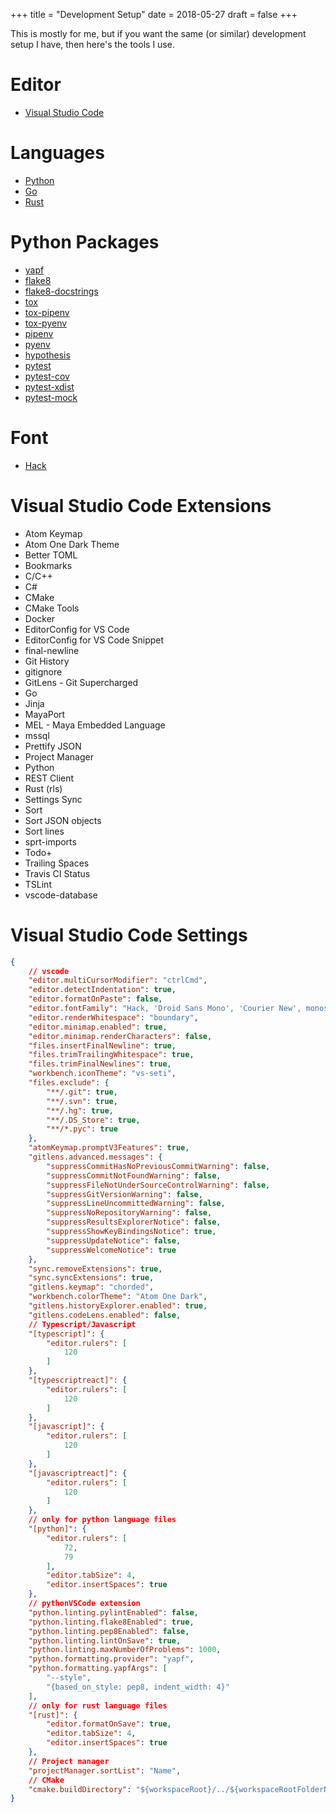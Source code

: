 +++
title = "Development Setup"
date = 2018-05-27
draft = false
+++

This is mostly for me, but if you want the same (or similar) development setup I have, then here's the tools I use.

# Editor
- [Visual Studio Code](https://code.visualstudio.com/)

# Languages
- [Python](https://www.python.org/)
- [Go](https://golang.org/)
- [Rust](https://www.rust-lang.org/)

# Python Packages
- [yapf](https://pypi.org/project/yapf/)
- [flake8](https://pypi.org/project/flake8/)
- [flake8-docstrings](https://pypi.org/project/flake8-docstrings/)
- [tox](https://pypi.org/project/tox/)
- [tox-pipenv](https://pypi.org/project/tox-pipenv/)
- [tox-pyenv](https://pypi.org/project/tox-pyenv/)
- [pipenv](https://pypi.org/project/pipenv/)
- [pyenv](https://github.com/pyenv/pyenv)
- [hypothesis](https://pypi.org/project/hypothesis/)
- [pytest](https://pypi.org/project/pytest/)
- [pytest-cov](https://pypi.org/project/pytest-cov/)
- [pytest-xdist](https://pypi.org/project/pytest-xdist/)
- [pytest-mock](https://pypi.org/project/pytest-mock/)

# Font
- [Hack](https://sourcefoundry.org/hack/)

# Visual Studio Code Extensions

- Atom Keymap
- Atom One Dark Theme
- Better TOML
- Bookmarks
- C/C++
- C#
- CMake
- CMake Tools
- Docker
- EditorConfig for VS Code
- EditorConfig for VS Code Snippet
- final-newline
- Git History
- gitignore
- GitLens - Git Supercharged
- Go
- Jinja
- MayaPort
- MEL - Maya Embedded Language
- mssql
- Prettify JSON
- Project Manager
- Python
- REST Client
- Rust (rls)
- Settings Sync
- Sort
- Sort JSON objects
- Sort lines
- sprt-imports
- Todo+
- Trailing Spaces
- Travis CI Status
- TSLint
- vscode-database

# Visual Studio Code Settings
```json
{
    // vscode
    "editor.multiCursorModifier": "ctrlCmd",
    "editor.detectIndentation": true,
    "editor.formatOnPaste": false,
    "editor.fontFamily": "Hack, 'Droid Sans Mono', 'Courier New', monospace, 'Droid Sans Fallback'",
    "editor.renderWhitespace": "boundary",
    "editor.minimap.enabled": true,
    "editor.minimap.renderCharacters": false,
    "files.insertFinalNewline": true,
    "files.trimTrailingWhitespace": true,
    "files.trimFinalNewlines": true,
    "workbench.iconTheme": "vs-seti",
    "files.exclude": {
        "**/.git": true,
        "**/.svn": true,
        "**/.hg": true,
        "**/.DS_Store": true,
        "**/*.pyc": true
    },
    "atomKeymap.promptV3Features": true,
    "gitlens.advanced.messages": {
        "suppressCommitHasNoPreviousCommitWarning": false,
        "suppressCommitNotFoundWarning": false,
        "suppressFileNotUnderSourceControlWarning": false,
        "suppressGitVersionWarning": false,
        "suppressLineUncommittedWarning": false,
        "suppressNoRepositoryWarning": false,
        "suppressResultsExplorerNotice": false,
        "suppressShowKeyBindingsNotice": true,
        "suppressUpdateNotice": false,
        "suppressWelcomeNotice": true
    },
    "sync.removeExtensions": true,
    "sync.syncExtensions": true,
    "gitlens.keymap": "chorded",
    "workbench.colorTheme": "Atom One Dark",
    "gitlens.historyExplorer.enabled": true,
    "gitlens.codeLens.enabled": false,
    // Typescript/Javascript
    "[typescript]": {
        "editor.rulers": [
            120
        ]
    },
    "[typescriptreact]": {
        "editor.rulers": [
            120
        ]
    },
    "[javascript]": {
        "editor.rulers": [
            120
        ]
    },
    "[javascriptreact]": {
        "editor.rulers": [
            120
        ]
    },
    // only for python language files
    "[python]": {
        "editor.rulers": [
            72,
            79
        ],
        "editor.tabSize": 4,
        "editor.insertSpaces": true
    },
    // pythonVSCode extension
    "python.linting.pylintEnabled": false,
    "python.linting.flake8Enabled": true,
    "python.linting.pep8Enabled": false,
    "python.linting.lintOnSave": true,
    "python.linting.maxNumberOfProblems": 1000,
    "python.formatting.provider": "yapf",
    "python.formatting.yapfArgs": [
        "--style",
        "{based_on_style: pep8, indent_width: 4}"
    ],
    // only for rust language files
    "[rust]": {
        "editor.formatOnSave": true,
        "editor.tabSize": 4,
        "editor.insertSpaces": true
    },
    // Project manager
    "projectManager.sortList": "Name",
    // CMake
    "cmake.buildDirectory": "${workspaceRoot}/../${workspaceRootFolderName}-build"
}

```
